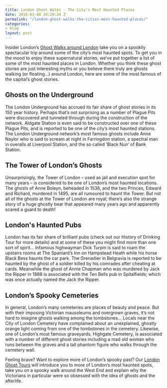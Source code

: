 ```yaml
---
title: London Ghost Walks - The City's Most Haunted Places
date: 2016-03-08 20:29:24 Z
permalink: "/london-ghost-walks-the-cities-most-haunted-places/"
categories:
- blog
layout: post
---
```


Insider London’s <a href="/tours/famous-ghosts-and-infamous-murders/">Ghost Walks around London</a> take you on a spookily spectacular trip around some of the city’s most haunted spots. To get you in the mood to enjoy these supernatural stories, we’ve put together a list of some of the most haunted places in London. Whether you think these ghost stories are just interesting myths or you believe there truly are ghosts walking (or floating…) around London, here are some of the most famous of the capital’s ghost stories.

Ghosts on the Underground
-------------------------

The London Underground has accrued its fair share of ghost stories in its 150 year history. Perhaps that’s not surprising as a number of Plague Pits were discovered and tunneled through during the construction of the network. Aldgate Station is even said to be constructed over one of these Plague Pits, and is reported to be one of the city’s most haunted stations. The London Underground network’s most famous ghosts include Anne Naylor who is said to scream at night in Farringdon station, a spectral man in overalls at Liverpool Station, and the so called ‘Black Nun’ of Bank Station.

The Tower of London’s Ghosts
----------------------------

Unsurprisingly, the Tower of London – used as jail and execution spot for many years – is considered to be one of London’s most haunted locations. The ghosts of Anne Boleyn, beheaded in 1536, and the two Princes, Edward and Richard, murdered in 1495, are all rumoured to haunt the Tower. But not all of the ghosts at the Tower of London are royal; there’s also the strange story of a huge ghostly bear that appeared many years ago and apparently scared a guard to death!

London's Haunted Pubs
---------------------

London has its fair share of brilliant pubs (check out our History of Drinking Tour for more details) and at some of these you might find more than one sort of spirit… Infamous highwayman Dick Turpin is said to roam the upstairs rooms at The Spaniard’s Inn on Hampstead Heath while his horse Black Bess haunts the car park. The Grenadier in Belgravia is reported to be haunted by the ghost of a soldier killed by his comrades after cheating at cards. Meanwhile the ghost of Annie Chapman who was murdered by Jack the Ripper in 1888 is associated with the Ten Bells pub in Spitalfields; which was once actually named the Jack the Ripper.

London’s Spooky Cemeteries
--------------------------

In general, London’s many cemeteries are places of beauty and peace. But with their imposing Victorian mausoleums and overgrown graves, it’s not hard to imagine ghosts walking among the tombstones… Locals near the City of London Cemetery have complained about an unexplained, ghostly orange light coming from one of the tombstones in the cemetery. Likewise, one of London’s most famous graveyards, Highgate Cemetery, is associated with a number of different ghost stories including a mad old woman who runs between the graves and a tall phantom figure who walks through the cemetery wall.

Feeling brave? Want to explore more of London’s spooky past? Our <a href="/tours/famous-ghosts-and-infamous-murders/">London Ghost Tours</a> will introduce you to more of London’s most haunted spots, take you on a spooky walk around the West End and explain why the Victorians in particular were so obsessed with the idea of ghosts and the afterlife.
